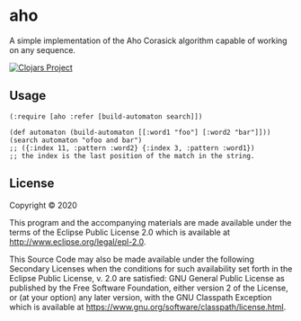 # aho

A simple implementation of the Aho Corasick algorithm capable of working on any sequence.

[![Clojars Project](https://img.shields.io/clojars/v/aho.svg)](https://clojars.org/aho)

## Usage

```
(:require [aho :refer [build-automaton search]])

(def automaton (build-automaton [[:word1 "foo"] [:word2 "bar"]]))
(search automaton "ofoo and bar")
;; ({:index 11, :pattern :word2} {:index 3, :pattern :word1})
;; the index is the last position of the match in the string.
```

## License

Copyright © 2020

This program and the accompanying materials are made available under the
terms of the Eclipse Public License 2.0 which is available at
http://www.eclipse.org/legal/epl-2.0.

This Source Code may also be made available under the following Secondary
Licenses when the conditions for such availability set forth in the Eclipse
Public License, v. 2.0 are satisfied: GNU General Public License as published by
the Free Software Foundation, either version 2 of the License, or (at your
option) any later version, with the GNU Classpath Exception which is available
at https://www.gnu.org/software/classpath/license.html.
